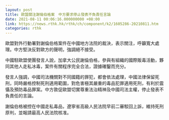```yaml
---
layout: post
title: 歐盟關注謝倫伯格案　中方要求停止發表不負責任言論
date: 2021-08-11 00:06:16.000000000 +08:00
link: https://news.rthk.hk/rthk/ch/component/k2/1605286-20210811.htm
categories: rthk
---
```


歐盟對外行動署對謝倫伯格案件在中國地方法院的裁決，表示關注，呼籲寬大處理。中方堅決反對歐方的聲明，強調絕不接受。

中國駐歐盟使團發言人說，加拿大公民謝倫伯格，參與有組織的國際販毒活動，夥同其他人走私冰毒，案件有關程序完全合法，證據確鑿而充分。

發言人強調，中國司法機關對不同國籍的罪犯，都會依法處理，中國法律保留死刑，同時嚴格控制死刑適用範圍，對危害極其嚴重的毒品犯罪適用死刑，有利於震懾及預防毒品罪案。中方敦促歐盟切實尊重法治精神及中國司法主權，停止發表不負責任的言論。

謝倫伯格被控在中國走私毒品，遼寧省高級人民法院早前二審駁回上訴，維持死刑原判，並報請最高人民法院核准。

